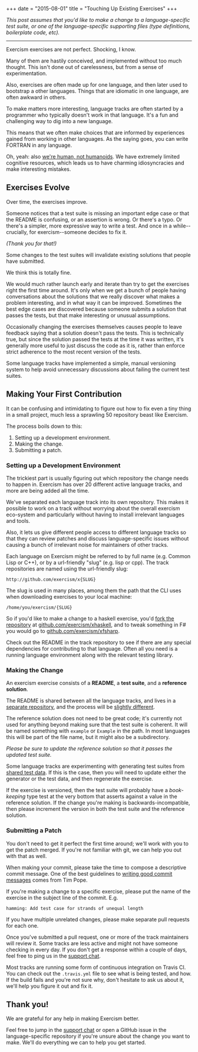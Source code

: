+++
date = "2015-08-01"
title = "Touching Up Existing Exercises"
+++

_This post assumes that you'd like to make a change to a language-specific test
suite, or one of the language-specific supporting files (type definitions,
boilerplate code, etc)._

-------

Exercism exercises are not perfect. Shocking, I know.

Many of them are hastily conceived, and implemented without too
much thought. This isn't done out of carelessness, but from a sense
of experimentation.

Also, exercises are often made up for one language, and then later used
to bootstrap a other languages. Things that are idiomatic in one language,
are often awkward in others.

To make matters more interesting, language tracks are often started by a
programmer who typically doesn't work in that language. It's a fun and
challenging way to dig into a new language.

This means that we often make choices that are informed by experiences gained
from working in other languages. As the saying goes, you can write FORTRAN in
any language.

Oh, yeah: also [we're human, not
humanoids](https://www.youtube.com/watch?v=FKTxC9pl-WM). We have extremely
limited cognitive resources, which leads us to have charming idiosyncracies
and make interesting mistakes.

## Exercises Evolve

Over time, the exercises improve.

Someone notices that a test suite is missing an important edge case or that
the README is confusing, or an assertion is wrong. Or there's a typo. Or
there's a simpler, more expressive way to write a test. And once in a
while--crucially, for exercism--someone decides to fix it.

_(Thank you for that!)_

Some changes to the test suites will invalidate existing solutions that people
have submitted.

We think this is totally fine.

We would much rather launch early and iterate than try to get the exercises
right the first time around. It's only when we get a bunch of people having
conversations about the solutions that we really discover what makes a problem
interesting, and in what way it can be improved. Sometimes the best edge
cases are discovered because someone submits a solution that passes the tests,
but that make interesting or unusual assumptions.

Occasionally changing the exercises themselves causes people to leave feedback
saying that a solution doesn't pass the tests. This is technically true, but
since the solution passed the tests at the time it was written, it's generally
more useful to just discuss the code as it is, rather than enforce strict
adherence to the most recent version of the tests.

Some language tracks have implemented a simple, manual versioning system to
help avoid unnecessary discussions about failing the current test suites.

## Making Your First Contribution

It can be confusing and intimidating to figure out how to fix even a tiny
thing in a small project, much less a sprawling 50 repository beast like
Exercism.

The process boils down to this:

1. Setting up a development environment.
1. Making the change.
1. Submitting a patch.

### Setting up a Development Environment

The trickiest part is usually figuring out which repository the change needs
to happen in. Exercism has over 20 different active language tracks, and
more are being added all the time.

We've separated each language track into its own repository. This makes it
possible to work on a track without worrying about the overall exercism
eco-system and particularly without having to install irrelevant languages and
tools.

Also, it lets us give different people access to different language
tracks so that they can review patches and discuss language-specific issues
without causing a bunch of irrelevant noise for maintainers of other tracks.

Each language on Exercism might be referred to by full name (e.g. Common Lisp
or C++), or by a url-friendly "slug" (e.g. lisp or cpp). The track
repositories are named using the url-friendly slug:

    http://github.com/exercism/x{SLUG}

The slug is used in many places, among them the path that the CLI uses when
downloading exercises to your local machine:

    /home/you/exercism/{SLUG}

So if you'd like to make a change to a haskell exercise, you'd [fork the
repository](https://help.github.com/articles/fork-a-repo/) at
[github.com/exercism/xhaskell](https://github.com/exercism/xhaskell), and to
tweak something in F# you would go to
[github.com/exercism/xfsharp](https://github.com/exercism/xfsharp).

Check out the README in the track repository to see if there are any special
dependencies for contributing to that language. Often all you need is a
running language environment along with the relevant testing library.

### Making the Change

An exercism exercise consists of a **README**, a **test suite**, and a
**reference solution**.

The README is shared between all the language tracks, and lives in a [separate
repository](https://github.com/exercism/x-common), and the process will be
[slightly
different](https://github.com/exercism/x-api/blob/master/CONTRIBUTING.md#metadata).

The reference solution does not need to be great code; it's currently not used for
anything beyond making sure that the test suite is coherent. It will be named
something with `example` or `Example` in the path. In most languages this will be part
of the file name, but it might also be a subdirectory.

_Please be sure to update the reference solution so that it passes the updated
test suite._

Some language tracks are experimenting with generating test suites from [shared
test data](https://github.com/exercism/todo/issues/13). If this is the case,
then you will need to update either the generator or the test data, and then
regenerate the exercise.

If the exercise is versioned, then the test suite will probably have a
_book-keeping_ type test at the very bottom that asserts against a value in
the reference solution. If the change you're making is backwards-incompatible,
then please increment the version in both the test suite and the reference
solution.

### Submitting a Patch

You don't need to get it perfect the first time around; we'll work with you to
get the patch merged. If you're not familiar with git, we can help you out
with that as well.

When making your commit, please take the time to compose a descriptive commit
message. One of the best guidelines to [writing good commit
messages](http://tbaggery.com/2008/04/19/a-note-about-git-commit-messages.html)
comes from Tim Pope.

If you're making a change to a specific exercise, please put the name of the
exercise in the subject line of the commit. E.g.

    hamming: Add test case for strands of unequal length

If you have multiple unrelated changes, please make separate pull requests for
each one.

Once you've submitted a pull request, one or more of the track maintainers
will review it. Some tracks are less active and might not have someone
checking in every day. If you don't get a response within a couple of days,
feel free to ping us in the [support
chat](https://gitter.im/exercism/support).

Most tracks are running some form of continuous integration on Travis CI.
You can check out the `.travis.yml` file to see what is being tested, and how.
If the build fails and you're not sure why, don't hesitate to ask us about it,
we'll help you figure it out and fix it.

## Thank you!

We are grateful for any help in making Exercism better.

Feel free to jump in the [support chat](https://gitter.im/exercism/support) or
open a GitHub issue in the language-specific repository if you're unsure about
the change you want to make. We'll do everything we can to help you get started.

